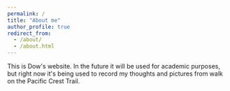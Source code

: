 ```yaml
---
permalink: /
title: "About me"
author_profile: true
redirect_from: 
  - /about/
  - /about.html
---
```


This is Dow's website. In the future it will be used for academic purposes, but right now it's being used to record my thoughts and pictures from walk on the Pacific Crest Trail.

